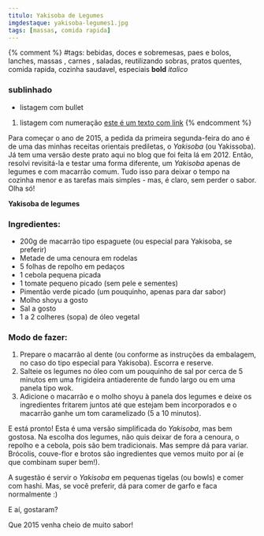 ```yaml
---
titulo: Yakisoba de Legumes
imgdestaque: yakisoba-legumes1.jpg
tags: [massas, comida rapida]
---
```

{% comment %}
#tags: bebidas, doces e sobremesas, paes e bolos, lanches, massas , carnes , saladas, reutilizando sobras, pratos quentes, comida rapida, cozinha saudavel, especiais
**bold**
*italico*
### sublinhado
* listagem com bullet
1. listagem com numeração
[este é um texto com link](https://www.enderecodolink.com)
{% endcomment %}

Para começar o ano de 2015, a pedida da primeira segunda-feira do ano é de uma das minhas receitas orientais prediletas, o *Yakisoba* (ou Yakissoba). Já tem uma versão deste prato aqui no blog que foi feita lá em 2012. Então, resolvi revisitá-la e testar uma forma diferente, um *Yakisoba* apenas de legumes e com macarrão comum. Tudo isso para deixar o tempo na cozinha menor e as tarefas mais simples - mas, é claro, sem perder o sabor. Olha só!

**Yakisoba de legumes**

### Ingredientes:

* 200g de macarrão tipo espaguete (ou especial para Yakisoba, se preferir)
* Metade de uma cenoura em rodelas 
* 5 folhas de repolho em pedaços
* 1 cebola pequena picada
* 1 tomate pequeno picado (sem pele e sementes)
* Pimentão verde picado (um pouquinho, apenas para dar sabor)
* Molho shoyu a gosto
* Sal a gosto
* 1 a 2 colheres (sopa) de óleo vegetal

### Modo de fazer:

1. Prepare o macarrão al dente (ou conforme as instruções da embalagem, no caso do tipo especial para Yakisoba). Escorra e reserve.
2. Salteie os legumes no óleo com um pouquinho de sal por cerca de 5 minutos em uma frigideira antiaderente de fundo largo ou em uma panela tipo wok.
3. Adicione o macarrão e o molho shoyu à panela dos legumes e deixe os ingredientes fritarem juntos até que estejam bem incorporados e o macarrão ganhe um tom caramelizado (5 a 10 minutos).

E está pronto! Esta é uma versão simplificada do *Yakisoba*, mas bem gostosa. Na escolha dos legumes, não quis deixar de fora a cenoura, o repolho e a cebola, pois são bem tradicionais. Mas sempre dá para variar. Brócolis, couve-flor e brotos são ingredientes que vemos muito por aí (e que combinam super bem!). 

A sugestão é servir o *Yakisoba* em pequenas tigelas (ou bowls) e comer com hashi. Mas, se você preferir, dá para comer de garfo e faca normalmente :)

E aí, gostaram?

Que 2015 venha cheio de muito sabor!